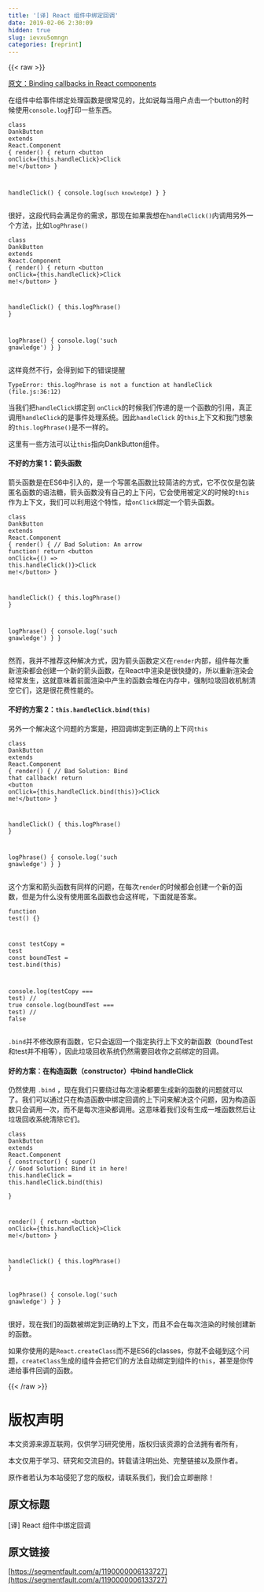 ```yaml
---
title: '[译] React 组件中绑定回调' 
date: 2019-02-06 2:30:09
hidden: true
slug: ievxu5omngn
categories: [reprint]
---
```


{{< raw >}}

                    
<p><a href="https://medium.com/@rjun07a/binding-callbacks-in-react-components-9133c0b396c6#.3urgr8cnw" rel="nofollow noreferrer" target="_blank">原文：Binding callbacks in React components</a></p>
<p>在组件中给事件绑定处理函数是很常见的，比如说每当用户点击一个button的时候使用<code>console.log</code>打印一些东西。</p>
<div class="widget-codetool" style="display:none;">
      <div class="widget-codetool--inner">
      <span class="selectCode code-tool" data-toggle="tooltip" data-placement="top" title="" data-original-title="全选"></span>
      <span type="button" class="copyCode code-tool" data-toggle="tooltip" data-placement="top" data-clipboard-text="class DankButton extends React.Component {
  render() {
    return <button onClick={this.handleClick}>Click me!</button>
  }
  
  handleClick() {
    console.log(`such knowledge`)
  }
}
" title="" data-original-title="复制"></span>
      <span type="button" class="saveToNote code-tool" data-toggle="tooltip" data-placement="top" title="" data-original-title="放进笔记"></span>
      </div>
      </div><pre class="hljs scala"><code><span class="hljs-class"><span class="hljs-keyword">class</span> <span class="hljs-title">DankButton</span> <span class="hljs-keyword">extends</span> <span class="hljs-title">React</span>.<span class="hljs-title">Component</span> </span>{
  render() {
    <span class="hljs-keyword">return</span> &lt;button onClick={<span class="hljs-keyword">this</span>.handleClick}&gt;<span class="hljs-type">Click</span> me!&lt;/button&gt;
  }
  
  handleClick() {
    console.log(`such knowledge`)
  }
}
</code></pre>
<p>很好，这段代码会满足你的需求，那现在如果我想在<code>handleClick()</code>内调用另外一个方法，比如<code>logPhrase()</code></p>
<div class="widget-codetool" style="display:none;">
      <div class="widget-codetool--inner">
      <span class="selectCode code-tool" data-toggle="tooltip" data-placement="top" title="" data-original-title="全选"></span>
      <span type="button" class="copyCode code-tool" data-toggle="tooltip" data-placement="top" data-clipboard-text="class DankButton extends React.Component {
  render() {
    return <button onClick={this.handleClick}>Click me!</button>
  }
  
  handleClick() {
    this.logPhrase()
  }
  
  logPhrase() {
    console.log('such gnawledge')
  }
}
" title="" data-original-title="复制"></span>
      <span type="button" class="saveToNote code-tool" data-toggle="tooltip" data-placement="top" title="" data-original-title="放进笔记"></span>
      </div>
      </div><pre class="hljs scala"><code><span class="hljs-class"><span class="hljs-keyword">class</span> <span class="hljs-title">DankButton</span> <span class="hljs-keyword">extends</span> <span class="hljs-title">React</span>.<span class="hljs-title">Component</span> </span>{
  render() {
    <span class="hljs-keyword">return</span> &lt;button onClick={<span class="hljs-keyword">this</span>.handleClick}&gt;<span class="hljs-type">Click</span> me!&lt;/button&gt;
  }
  
  handleClick() {
    <span class="hljs-keyword">this</span>.logPhrase()
  }
  
  logPhrase() {
    console.log(<span class="hljs-symbol">'such</span> gnawledge')
  }
}
</code></pre>
<p>这样竟然不行，会得到如下的错误提醒</p>
<div class="widget-codetool" style="display:none;">
      <div class="widget-codetool--inner">
      <span class="selectCode code-tool" data-toggle="tooltip" data-placement="top" title="" data-original-title="全选"></span>
      <span type="button" class="copyCode code-tool" data-toggle="tooltip" data-placement="top" data-clipboard-text="TypeError: this.logPhrase is not a function at handleClick (file.js:36:12)
" title="" data-original-title="复制"></span>
      <span type="button" class="saveToNote code-tool" data-toggle="tooltip" data-placement="top" title="" data-original-title="放进笔记"></span>
      </div>
      </div><pre class="hljs stylus"><code>TypeError: this<span class="hljs-selector-class">.logPhrase</span> is not <span class="hljs-selector-tag">a</span> function at handleClick (file<span class="hljs-selector-class">.js</span>:<span class="hljs-number">36</span>:<span class="hljs-number">12</span>)
</code></pre>
<p>当我们把<code>handleClick</code>绑定到 <code>onClick</code>的时候我们传递的是一个函数的引用，真正调用<code>handleClick</code>的是事件处理系统。因此<code>handleClick</code> 的<code>this</code>上下文和我门想象的<code>this.logPhrase()</code>是不一样的。</p>
<p>这里有一些方法可以让<code>this</code>指向DankButton组件。</p>
<h4>不好的方案 1：箭头函数</h4>
<p>箭头函数是在ES6中引入的，是一个写匿名函数比较简洁的方式，它不仅仅是包装匿名函数的语法糖，箭头函数没有自己的上下问，它会使用被定义的时候的<code>this</code>作为上下文，我们可以利用这个特性，给<code>onClick</code>绑定一个箭头函数。</p>
<div class="widget-codetool" style="display:none;">
      <div class="widget-codetool--inner">
      <span class="selectCode code-tool" data-toggle="tooltip" data-placement="top" title="" data-original-title="全选"></span>
      <span type="button" class="copyCode code-tool" data-toggle="tooltip" data-placement="top" data-clipboard-text="class DankButton extends React.Component {
  render() {
    // Bad Solution: An arrow function!
    return <button onClick={() => this.handleClick()}>Click me!</button>
  }
  
  handleClick() {
    this.logPhrase()
  }
  
  logPhrase() {
    console.log('such gnawledge')
  }
}
" title="" data-original-title="复制"></span>
      <span type="button" class="saveToNote code-tool" data-toggle="tooltip" data-placement="top" title="" data-original-title="放进笔记"></span>
      </div>
      </div><pre class="hljs scala"><code><span class="hljs-class"><span class="hljs-keyword">class</span> <span class="hljs-title">DankButton</span> <span class="hljs-keyword">extends</span> <span class="hljs-title">React</span>.<span class="hljs-title">Component</span> </span>{
  render() {
    <span class="hljs-comment">// Bad Solution: An arrow function!</span>
    <span class="hljs-keyword">return</span> &lt;button onClick={() =&gt; <span class="hljs-keyword">this</span>.handleClick()}&gt;<span class="hljs-type">Click</span> me!&lt;/button&gt;
  }
  
  handleClick() {
    <span class="hljs-keyword">this</span>.logPhrase()
  }
  
  logPhrase() {
    console.log(<span class="hljs-symbol">'such</span> gnawledge')
  }
}
</code></pre>
<p>然而，我并不推荐这种解决方式，因为箭头函数定义在<code>render</code>内部，组件每次重新渲染都会创建一个新的箭头函数，在React中渲染是很快捷的，所以重新渲染会经常发生，这就意味着前面渲染中产生的函数会堆在内存中，强制垃圾回收机制清空它们，这是很花费性能的。</p>
<h4>不好的方案 2：<code>this.handleClick.bind(this)</code>
</h4>
<p>另外一个解决这个问题的方案是，把回调绑定到正确的上下问<code>this</code></p>
<div class="widget-codetool" style="display:none;">
      <div class="widget-codetool--inner">
      <span class="selectCode code-tool" data-toggle="tooltip" data-placement="top" title="" data-original-title="全选"></span>
      <span type="button" class="copyCode code-tool" data-toggle="tooltip" data-placement="top" data-clipboard-text="class DankButton extends React.Component {
  render() {
    // Bad Solution: Bind that callback!
    return <button onClick={this.handleClick.bind(this)}>Click me!</button>
  }
  
  handleClick() {
    this.logPhrase()
  }
  
  logPhrase() {
    console.log('such gnawledge')
  }
}
" title="" data-original-title="复制"></span>
      <span type="button" class="saveToNote code-tool" data-toggle="tooltip" data-placement="top" title="" data-original-title="放进笔记"></span>
      </div>
      </div><pre class="hljs scala"><code><span class="hljs-class"><span class="hljs-keyword">class</span> <span class="hljs-title">DankButton</span> <span class="hljs-keyword">extends</span> <span class="hljs-title">React</span>.<span class="hljs-title">Component</span> </span>{
  render() {
    <span class="hljs-comment">// Bad Solution: Bind that callback!</span>
    <span class="hljs-keyword">return</span> &lt;button onClick={<span class="hljs-keyword">this</span>.handleClick.bind(<span class="hljs-keyword">this</span>)}&gt;<span class="hljs-type">Click</span> me!&lt;/button&gt;
  }
  
  handleClick() {
    <span class="hljs-keyword">this</span>.logPhrase()
  }
  
  logPhrase() {
    console.log(<span class="hljs-symbol">'such</span> gnawledge')
  }
}
</code></pre>
<p>这个方案和箭头函数有同样的问题，在每次<code>render</code>的时候都会创建一个新的函数，但是为什么没有使用匿名函数也会这样呢，下面就是答案。</p>
<div class="widget-codetool" style="display:none;">
      <div class="widget-codetool--inner">
      <span class="selectCode code-tool" data-toggle="tooltip" data-placement="top" title="" data-original-title="全选"></span>
      <span type="button" class="copyCode code-tool" data-toggle="tooltip" data-placement="top" data-clipboard-text="function test() {}

const testCopy = test
const boundTest = test.bind(this)

console.log(testCopy === test) // true
console.log(boundTest === test) // false
" title="" data-original-title="复制"></span>
      <span type="button" class="saveToNote code-tool" data-toggle="tooltip" data-placement="top" title="" data-original-title="放进笔记"></span>
      </div>
      </div><pre class="hljs stata"><code>function <span class="hljs-keyword">test</span>() {}

<span class="hljs-keyword">const</span> testCopy = <span class="hljs-keyword">test</span>
<span class="hljs-keyword">const</span> boundTest = <span class="hljs-keyword">test</span>.bind(this)

console.<span class="hljs-built_in">log</span>(testCopy === <span class="hljs-keyword">test</span>) <span class="hljs-comment">// true</span>
console.<span class="hljs-built_in">log</span>(boundTest === <span class="hljs-keyword">test</span>) <span class="hljs-comment">// false</span>
</code></pre>
<p><code>.bind</code>并不修改原有函数，它只会返回一个指定执行上下文的新函数（boundTest和test并不相等），因此垃圾回收系统仍然需要回收你之前绑定的回调。</p>
<h4>好的方案：在构造函数（constructor）中bind handleClick</h4>
<p>仍然使用 <code>.bind</code> ，现在我们只要绕过每次渲染都要生成新的函数的问题就可以了。我们可以通过只在构造函数中绑定回调的上下问来解决这个问题，因为构造函数只会调用一次，而不是每次渲染都调用。这意味着我们没有生成一堆函数然后让垃圾回收系统清除它们。</p>
<div class="widget-codetool" style="display:none;">
      <div class="widget-codetool--inner">
      <span class="selectCode code-tool" data-toggle="tooltip" data-placement="top" title="" data-original-title="全选"></span>
      <span type="button" class="copyCode code-tool" data-toggle="tooltip" data-placement="top" data-clipboard-text="class DankButton extends React.Component {
  constructor() {
    super()
    // Good Solution: Bind it in here!
    this.handleClick = this.handleClick.bind(this)  
  }
  
  render() {
    return <button onClick={this.handleClick}>Click me!</button>
  }
  
  handleClick() {
    this.logPhrase()
  }
  
  logPhrase() {
    console.log('such gnawledge')
  }
}
" title="" data-original-title="复制"></span>
      <span type="button" class="saveToNote code-tool" data-toggle="tooltip" data-placement="top" title="" data-original-title="放进笔记"></span>
      </div>
      </div><pre class="hljs scala"><code><span class="hljs-class"><span class="hljs-keyword">class</span> <span class="hljs-title">DankButton</span> <span class="hljs-keyword">extends</span> <span class="hljs-title">React</span>.<span class="hljs-title">Component</span> </span>{
  constructor() {
    <span class="hljs-keyword">super</span>()
    <span class="hljs-comment">// Good Solution: Bind it in here!</span>
    <span class="hljs-keyword">this</span>.handleClick = <span class="hljs-keyword">this</span>.handleClick.bind(<span class="hljs-keyword">this</span>)  
  }
  
  render() {
    <span class="hljs-keyword">return</span> &lt;button onClick={<span class="hljs-keyword">this</span>.handleClick}&gt;<span class="hljs-type">Click</span> me!&lt;/button&gt;
  }
  
  handleClick() {
    <span class="hljs-keyword">this</span>.logPhrase()
  }
  
  logPhrase() {
    console.log(<span class="hljs-symbol">'such</span> gnawledge')
  }
}
</code></pre>
<p>很好，现在我们的函数被绑定到正确的上下文，而且不会在每次渲染的时候创建新的函数。</p>
<p>如果你使用的是<code>React.createClass</code>而不是ES6的classes，你就不会碰到这个问题，<code>createClass</code>生成的组件会把它们的方法自动绑定到组件的<code>this</code>，甚至是你传递给事件回调的函数。</p>

                
{{< /raw >}}

# 版权声明
本文资源来源互联网，仅供学习研究使用，版权归该资源的合法拥有者所有，

本文仅用于学习、研究和交流目的。转载请注明出处、完整链接以及原作者。

原作者若认为本站侵犯了您的版权，请联系我们，我们会立即删除！

## 原文标题
[译] React 组件中绑定回调

## 原文链接
[https://segmentfault.com/a/1190000006133727](https://segmentfault.com/a/1190000006133727)

